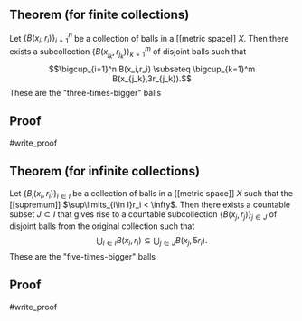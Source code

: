 ## Theorem (for finite collections)
Let $\{B(x_i,r_i)\}_{i=1}^n$ be a collection of balls in a [[metric space]] $X$. Then there exists a subcollection $\{B(x_{j_k},r_{j_k})\}_{k=1}^m$ of disjoint balls such that $$\bigcup_{i=1}^n B(x_i,r_i) \subseteq \bigcup_{k=1}^m B(x_{j_k},3r_{j_k}).$$ These are the "three-times-bigger" balls
## Proof
#write_proof 
## Theorem (for infinite collections)
Let $\{B_i(x_i,r_i)\}_{i\in I}$ be a collection of balls in a [[metric space]] $X$ such that the [[supremum]] $\sup\limits_{i\in I}r_i < \infty$. Then there exists a countable subset $J \subset I$ that gives rise to a countable subcollection $\{B(x_{j},r_{j})\}_{j \in J}$ of disjoint balls from the original collection such that $$\bigcup_{i\in I} B(x_i,r_i) \subseteq \bigcup_{j\in J} B(x_j, 5r_i).$$ These are the "five-times-bigger" balls
## Proof
#write_proof 
